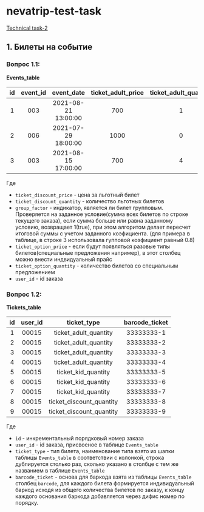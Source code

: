 # nevatrip-test-task

[Technical task-2](https://bitbucket.org/nevatrip/test-task/src/master/README.md)

## 1. Билеты на событие

### Вопрос 1.1:

**Events_table**

id  | event_id  | event_date          | ticket_adult_price  | ticket_adult_quantity  | ticket_kid_price  | ticket_kid_quantity  | ticket_discount_price  | ticket_discount_quantity  | group_factor | ticket_option_price | ticket_option_quantity | barcode   | user_id  | equal_price  | created
:-: | :-------: | :-----------------: | :-----------------: | :--------------------: | :---------------: | :------------------: | :-------------------:  | :----------------------:  | :----------: | :-----------------: | :--------------------: | :------:  | :------: | :----------: | :-----------------:
1   | 003       | 2021-08-21 13:00:00 | 700                 | 1                      | 450               | 0                    | 500                    | 0                         | 0            | null                | 0                      | 11111111  | 00451    | 700          | 2021-01-11 13:22:09
2   | 006       | 2021-07-29 18:00:00 | 1000                | 0                      | 800               | 2                    | 700                    | 1                         | 0            | null                | 0                      | 22222222  | 00364    | 1600         | 2021-01-12 16:32:08
3   | 003       | 2021-08-15 17:00:00 | 700                 | 4                      | 450               | 3                    | 500                    | 2                         | 1            | null                | 0                      | 33333333  | 00015    | 4120         | 2021-01-13 10:08:45

Где

* ```ticket_discount_price``` - цена за льготный билет
* ```ticket_discount_quantity``` - количество льготных билетов
* ```group_factor``` - индикатор, является ли билет групповым. Проверяется на заданное условие(сумма всех билетов по строке текущего заказа), если сумма больше или равна заданному условию, возвращает 1(true), при этом алгоритом делает пересчет итоговой суммы с учетом заданного коэфициента.
                        (для примера в таблице, в строке 3 использовала гупповой коэфициент равный 0.8)
* ```ticket_option_price``` - если будут появляться разовые типы билетов(специальные предложения например), в этот столбец можно внести индвидуальный прайс
* ```ticket_option_quantity``` - количество билетов со специальным предложением
* ```user_id``` - id заказа

### Вопрос 1.2:

**Tickets_table**

id  |user_id  | ticket_type                | barcode_ticket   |
:-: |:-----:  | :----------------------:   | :-------------:  |
1   |00015    | ticket_adult_quantity      | 33333333-1       |
2   |00015    | ticket_adult_quantity      | 33333333-2       |
3   |00015    | ticket_adult_quantity      | 33333333-3       |
4   |00015    | ticket_adult_quantity      | 33333333-4       |
5   |00015    | ticket_kid_quantity        | 33333333-5       |
6   |00015    | ticket_kid_quantity        | 33333333-6       |
7   |00015    | ticket_kid_quantity        | 33333333-7       |
8   |00015    | ticket_discount_quantity   | 33333333-8       |
9   |00015    | ticket_discount_quantity   | 33333333-9       |

Где

* ```id``` - инкрементальный порядковый номер заказа
* ```user_id``` - id заказа, присвоеное в таблице ```Events_table```
* ```ticket_type``` - тип билета, наименование типа взято из шапки таблицы ```Events_table``` в соответствии с колонкой,
строка дублируется столько раз, сколько указано в столбце с тем же названием в таблице ```Events_table```
* ```barcode_ticket``` - основа для баркода взята из таблицы ```Events_table``` столбец ```barcode```, для каждого билета формируется индивидуальный баркод исходя из общего количества билетов по заказу,
к концу каждого основания баркода добавляется через дифис номер по порядку.

